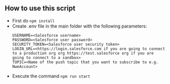 ## How to use this script
- First do `npm install`
- Create .env file in the main folder with the following parameters:
  ```
  USERNAME=<Salesforce username>
  PASSWORD=<Salesforce user password>
  SECURITY_TOKEN=<Salesforce user security token>
  LOGIN_URL=<https://login.salesforce.com if you are going to connect to a production org org https://test.salesforce org if you are going to connect to a sandbox>
  TOPIC=<Name of the push topic that you want to subscribe to e.g. NweAccount>
  ```
 - Execute the command `npm run start`
